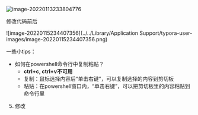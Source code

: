 

![image-20220113233804776](anaconda_tutorial/jupyterlab.png)

修改代码前后

![image-20220115234407356](../../Library/Application Support/typora-user-images/image-20220115234407356.png)



一些小tips：

- 如何在powershell命令行中复制粘贴？
  - **ctrl+c, ctrl+v不可用**
  - 复制：鼠标选择内容后“单击右键”，可以复制选择的内容到剪切板
  - 粘贴：在powershell窗口内，“单击右键”，可以把剪切板里的内容粘贴到命令行里

5. 修改